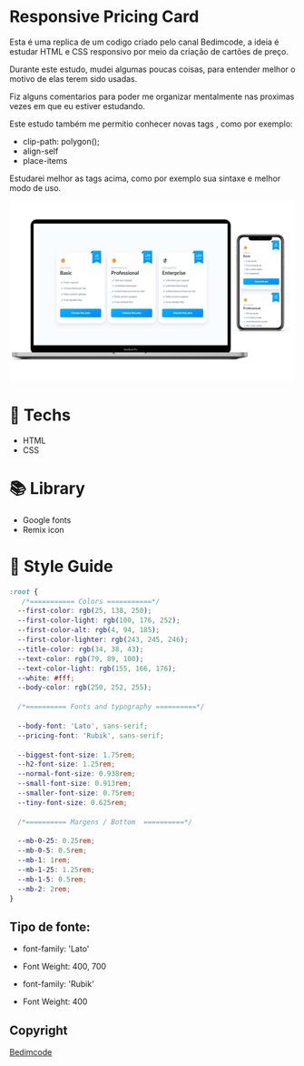 
# Responsive Pricing Card

Esta é uma replica de um codigo criado pelo canal Bedimcode, a ideia é estudar HTML e CSS responsivo por meio da criação de cartões de preço.

Durante este estudo, mudei algumas poucas coisas, para entender melhor o motivo de elas terem sido usadas.

Fiz alguns comentarios para poder me organizar mentalmente nas proximas vezes em que eu estiver estudando.

Este estudo também me permitio conhecer novas tags , como por exemplo:
  
  - clip-path: polygon();
  - align-self
  - place-items

Estudarei melhor as tags acima, como por exemplo sua sintaxe e melhor modo de uso.


<p> 
<img src="./Assets/img/README.png"/>
</p>

# 🚀 **Techs**

- HTML
- CSS

# 📚​ **Library**

- Google fonts
- Remix icon

# 🎨 **Style Guide**



```css
:root {
   /*=========== Colors ===========*/
  --first-color: rgb(25, 138, 250);
  --first-color-light: rgb(100, 176, 252);
  --first-color-alt: rgb(4, 94, 185);
  --first-color-lighter: rgb(243, 245, 246);
  --title-color: rgb(34, 38, 43);
  --text-color: rgb(79, 89, 100);
  --text-color-light: rgb(155, 166, 176);
  --white: #fff;
  --body-color: rgb(250, 252, 255);

  /*========== Fonts and typography ==========*/

  --body-font: 'Lato', sans-serif;
  --pricing-font: 'Rubik', sans-serif;

  --biggest-font-size: 1.75rem;
  --h2-font-size: 1.25rem;
  --normal-font-size: 0.938rem;
  --small-font-size: 0.913rem;
  --smaller-font-size: 0.75rem;
  --tiny-font-size: 0.625rem;

  /*========== Margens / Bottom  ==========*/

  --mb-0-25: 0.25rem;
  --mb-0-5: 0.5rem;
  --mb-1: 1rem;
  --mb-1-25: 1.25rem;
  --mb-1-5: 0.5rem;
  --mb-2: 2rem;
}
```

## **Tipo de fonte:**

- font-family: 'Lato'
- Font Weight: 400, 700

- font-family: 'Rubik'
- Font Weight: 400

## **Copyright**

<a href="https://youtu.be/jE0A0w_jnf4?list=PLRcNKpORrIVOqfNQ24TXUSs8aePjJwCul" target="_blank">Bedimcode</a> 
